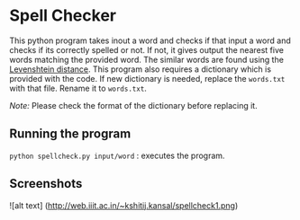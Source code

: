 Spell Checker
=============

This python program takes inout a word and checks if that input a word and checks if its correctly spelled or not. If not, it gives output the
nearest five words matching the provided word. The similar words are found using the
[Levenshtein distance](http://en.wikipedia.org/wiki/Levenshtein_distance). This program also requires a dictionary which is provided with the
code. If new dictionary is needed, replace the `words.txt` with that file. Rename it to `words.txt`. 

*Note:* Please check the format of the dictionary before replacing it.

Running the program
-------------------

`python spellcheck.py input/word` : executes the program.

Screenshots
-----------

![alt text] (http://web.iiit.ac.in/~kshitij.kansal/spellcheck1.png)


